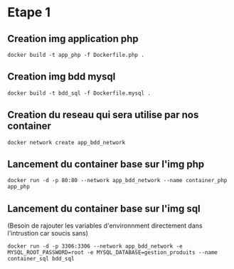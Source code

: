 # Etape 1


## Creation img application php
```
docker build -t app_php -f Dockerfile.php .
```

## Creation img bdd mysql
```
docker build -t bdd_sql -f Dockerfile.mysql .
```

## Creation du reseau qui sera utilise par nos container
```
docker network create app_bdd_network
```

## Lancement du container base sur l'img php
```
docker run -d -p 80:80 --network app_bdd_network --name container_php app_php
```

## Lancement du container base sur l'img sql 
(Besoin de rajouter les variables d'environnment directement dans l'intrustion car soucis sans)
```
docker run -d -p 3306:3306 --network app_bdd_network -e MYSQL_ROOT_PASSWORD=root -e MYSQL_DATABASE=gestion_produits --name container_sql bdd_sql
```